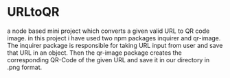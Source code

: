 # URLtoQR
a node based mini project which converts a given valid URL to QR code image. 
in this project i have used two npm packages inquirer and qr-image.
The inquirer package is responsible for taking URL input from user and save that URL in an object.
Then the qr-image package creates the corresponding QR-Code of the given URL and save it in our directory in .png format.  
